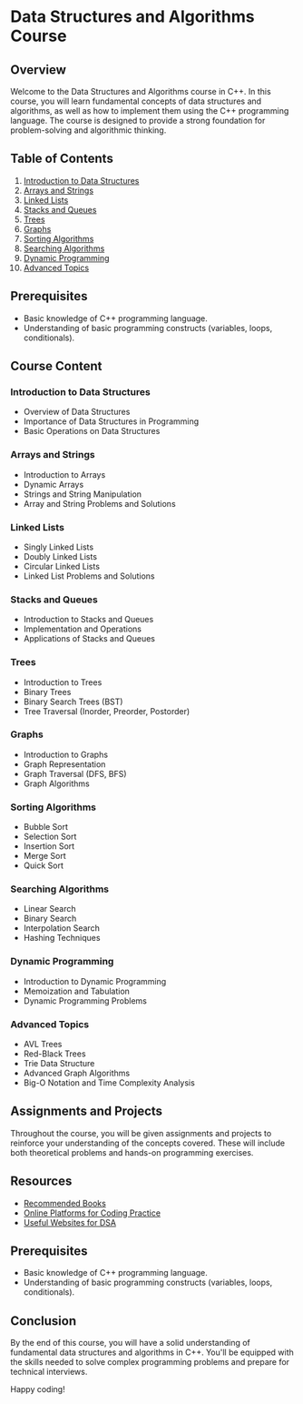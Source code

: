 # Data Structures and Algorithms Course

## Overview

Welcome to the Data Structures and Algorithms course in C++. In this course, you will learn fundamental concepts of data structures and algorithms, as well as how to implement them using the C++ programming language. The course is designed to provide a strong foundation for problem-solving and algorithmic thinking.

## Table of Contents

1. [Introduction to Data Structures](#introduction-to-data-structures)
2. [Arrays and Strings](#arrays-and-strings)
3. [Linked Lists](#linked-lists)
4. [Stacks and Queues](#stacks-and-queues)
5. [Trees](#trees)
6. [Graphs](#graphs)
7. [Sorting Algorithms](#sorting-algorithms)
8. [Searching Algorithms](#searching-algorithms)
9. [Dynamic Programming](#dynamic-programming)
10. [Advanced Topics](#advanced-topics)

## Prerequisites

- Basic knowledge of C++ programming language.
- Understanding of basic programming constructs (variables, loops, conditionals).

## Course Content

### Introduction to Data Structures

- Overview of Data Structures
- Importance of Data Structures in Programming
- Basic Operations on Data Structures

### Arrays and Strings

- Introduction to Arrays
- Dynamic Arrays
- Strings and String Manipulation
- Array and String Problems and Solutions

### Linked Lists

- Singly Linked Lists
- Doubly Linked Lists
- Circular Linked Lists
- Linked List Problems and Solutions

### Stacks and Queues

- Introduction to Stacks and Queues
- Implementation and Operations
- Applications of Stacks and Queues

### Trees

- Introduction to Trees
- Binary Trees
- Binary Search Trees (BST)
- Tree Traversal (Inorder, Preorder, Postorder)

### Graphs

- Introduction to Graphs
- Graph Representation
- Graph Traversal (DFS, BFS)
- Graph Algorithms

### Sorting Algorithms

- Bubble Sort
- Selection Sort
- Insertion Sort
- Merge Sort
- Quick Sort

### Searching Algorithms

- Linear Search
- Binary Search
- Interpolation Search
- Hashing Techniques

### Dynamic Programming

- Introduction to Dynamic Programming
- Memoization and Tabulation
- Dynamic Programming Problems

### Advanced Topics

- AVL Trees
- Red-Black Trees
- Trie Data Structure
- Advanced Graph Algorithms
- Big-O Notation and Time Complexity Analysis

## Assignments and Projects

Throughout the course, you will be given assignments and projects to reinforce your understanding of the concepts covered. These will include both theoretical problems and hands-on programming exercises.

## Resources

- [Recommended Books](#)
- [Online Platforms for Coding Practice](#)
- [Useful Websites for DSA](#)

## Prerequisites

- Basic knowledge of C++ programming language.
- Understanding of basic programming constructs (variables, loops, conditionals).

## Conclusion

By the end of this course, you will have a solid understanding of fundamental data structures and algorithms in C++. You'll be equipped with the skills needed to solve complex programming problems and prepare for technical interviews.

Happy coding!

